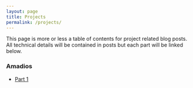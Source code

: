 ```yaml
---
layout: page
title: Projects
permalink: /projects/
---
```


This page is more or less a table of contents for project related blog posts. All technical details will be contained in posts but each part will be linked below.

### Amadios
- [Part 1](https://philliams.github.io/Amadios-Part-1/)
